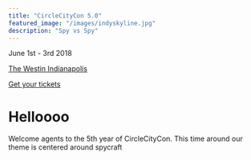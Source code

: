 ```yaml
---
title: "CircleCityCon 5.0"
featured_image: "/images/indyskyline.jpg"
description: "Spy vs Spy"
---
```


<div class="header-icon-strip cf">
    <div class="fl w-third">
        <div class="header-strip-icon">
            <i class="fa fa-calendar-check-o fa-5x" aria-hidden="true"></i>
        </div>
        <p>June 1st - 3rd 2018</p>
    </div>
    <a href="https://goo.gl/maps/kBC5sbv4iH22">
    <div class="fl w-third">
            <div class="header-strip-icon">
                <i class="fa fa-map-marker fa-5x" aria-hidden="true"></i>
            </div>
            <p>The Westin Indianapolis</p>
        </div>
    </a>
    <a href="https://www.eventbrite.com/e/circlecitycon-50-2018-tickets-35093021171">
      <div class="fl w-third">
            <div class="header-strip-icon">
                    <i class="fa fa-ticket fa-5x" aria-hidden="true"></i>
            </div>
            <p>Get your tickets</p>
        </div>
    </a>
</div>

# Helloooo

Welcome agents to the 5th year of CircleCityCon.  This time around our theme is centered around spycraft